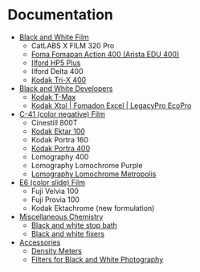 # Documentation

* [Black and White Film](./bw_film/)
  * CatLABS X FILM 320 Pro
  * [Foma Fomapan Action 400 (Arista EDU 400)](./bw_film/foma_fomapan_400.md)
  * [Ilford HP5 Plus](./bw_film/ilford_hp5.md)
  * Ilford Delta 400
  * [Kodak Tri-X 400](./bw_film/kodak_tri-x.md)
* [Black and White Developers](./bw_developers/)
  * [Kodak T-Max](./bw_developers/kodak_tmax.md)
  * [Kodak Xtol | Fomadon Excel | LegacyPro EcoPro](./bw_developers/kodak_xtol.md)
* [C-41 (color negative) Film](./c41_film/)
  * Cinestill 800T
  * [Kodak Ektar 100](./c41_film/kodak_ektar_100.md)
  * Kodak Portra 160
  * [Kodak Portra 400](./c41_film/kodak_portra_400.md)
  * Lomography 400
  * Lomography Lomochrome Purple
  * [Lomography Lomochrome Metropolis](./c41_film/lomography_lomochrome_metropolis.md)
* [E6 (color slide) Film](./e6_film/)
  * Fuji Velvia 100
  * Fuji Provia 100
  * Kodak Ektachrome (new formulation)
* [Miscellaneous Chemistry](./misc_chemistry/)
  * [Black and white stop bath](./misc_chemistry/bw_stop_bath.md)
  * [Black and white fixers](./misc_chemistry/bw_fixers.md)
* [Accessories](./accessories/)
  * [Density Meters](./accessories/density_meters.md)
  * [Filters for Black and White Photography](./accessories/bw_filters.md)
